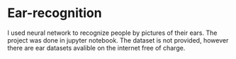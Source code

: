 # Ear-recognition
I used neural network to recognize people by pictures of their ears. The project was done in jupyter notebook. The dataset is not provided, however there are ear datasets avalible on the internet free of charge.
